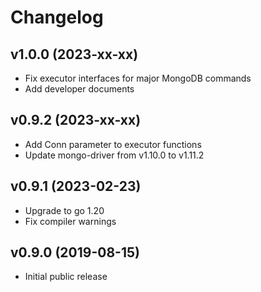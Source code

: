 # Changelog

## v1.0.0 (2023-xx-xx)
- Fix executor interfaces for major MongoDB commands
- Add developer documents

## v0.9.2 (2023-xx-xx)
- Add Conn parameter to executor functions
- Update mongo-driver from v1.10.0 to v1.11.2

## v0.9.1 (2023-02-23)
- Upgrade to go 1.20
- Fix compiler warnings

## v0.9.0 (2019-08-15)
- Initial public release  
